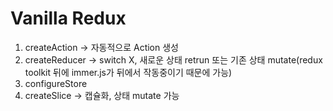 # Vanilla Redux

1. createAction -> 자동적으로 Action 생성
2. createReducer -> switch X, 새로운 상태 retrun 또는 기존 상태 mutate(redux toolkit 뒤에 immer.js가 뒤에서 작동중이기 때문에 가능)
3. configureStore
4. createSlice -> 캡슐화, 상태 mutate 가능
